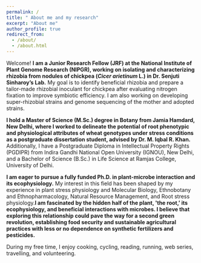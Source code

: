 ```yaml
---
permalink: /
title: " About me and my research"
excerpt: "About me"
author_profile: true
redirect_from: 
  - /about/
  - /about.html
---
```


Welcome! **I am a Junior Research Fellow (JRF) at the National Institute of Plant Genome Research (NIPGR), working on isolating and characterizing rhizobia from nodules of chickpea (_Cicer arietinum_ L.) in Dr. Senjuti Sinharoy’s Lab.** My goal is to identify beneficial rhizobia and prepare a tailor-made rhizobial inoculant for chickpea after evaluating nitrogen fixation to improve symbiotic efficiency. I am also working on developing super-rhizobial strains and genome sequencing of the mother and adopted strains.

**I hold a Master of Science (M.Sc.) degree in Botany from Jamia Hamdard, New Delhi, where I worked to delineate the potential of root phenotypic and physiological attributes of wheat genotypes under stress conditions as a postgraduate dissertation student, advised by Dr. M. Iqbal R. Khan.** Additionally, I have a Postgraduate Diploma in Intellectual Property Rights (PGDIPR) from Indira Gandhi National Open University (IGNOU), New Delhi, and a Bachelor of Science (B.Sc.) in Life Science at Ramjas College, University of Delhi.

**I am eager to pursue a fully funded Ph.D. in plant-microbe interaction and its ecophysiology.** My interest in this field has been shaped by my experience in plant stress physiology and Molecular Biology, Ethnobotany and Ethnopharmacology, Natural Resource Management, and Root stress physiology.**I am fascinated by the hidden half of the plant, 'the root,’ its ecophysiology, and beneficial interactions with microbes. I believe that exploring this relationship could pave the way for a second green revolution, establishing food security and sustainable agricultural practices with less or no dependence on synthetic fertilizers and pesticides.**

During my free time, I enjoy cooking, cycling, reading, running, web series, travelling, and volunteering.   



